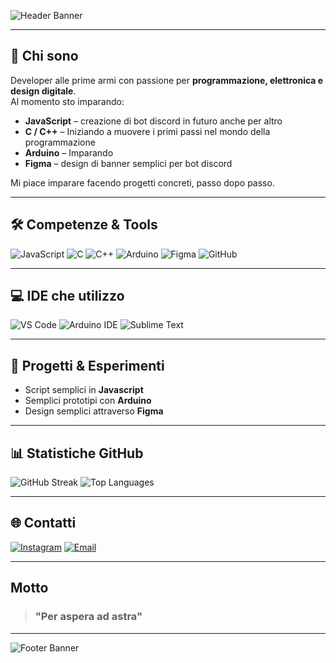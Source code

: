 ![Header Banner](https://readme-typing-svg.herokuapp.com?font=Fira+Code&size=35&pause=1000&color=1abc9c&width=800&lines=Ciao+sono+Michy)

---

## 💼 Chi sono

Developer alle prime armi con passione per **programmazione, elettronica e design digitale**.  
Al momento sto imparando:

- **JavaScript** – creazione di bot discord in futuro anche per altro
- **C / C++** – Iniziando a muovere i primi passi nel mondo della programmazione  
- **Arduino** – Imparando  
- **Figma** – design di banner semplici per bot discord 

Mi piace imparare facendo progetti concreti, passo dopo passo.

---

## 🛠️ Competenze & Tools

![JavaScript](https://img.shields.io/badge/-JavaScript-F7DF1E?style=flat-square&logo=javascript&logoColor=black)
![C](https://img.shields.io/badge/-C-00599C?style=flat-square&logo=c&logoColor=white)
![C++](https://img.shields.io/badge/-C++-00599C?style=flat-square&logo=c%2B%2B&logoColor=white)
![Arduino](https://img.shields.io/badge/-Arduino-00979D?style=flat-square&logo=arduino&logoColor=white)
![Figma](https://img.shields.io/badge/-Figma-F24E1E?style=flat-square&logo=figma&logoColor=white)
![GitHub](https://img.shields.io/badge/-GitHub-181717?style=flat-square&logo=github&logoColor=white)

---

## 💻 IDE che utilizzo

![VS Code](https://img.shields.io/badge/-VS%20Code-007ACC?style=flat-square&logo=visual-studio-code&logoColor=white)
![Arduino IDE](https://img.shields.io/badge/-Arduino%20IDE-00979D?style=flat-square&logo=arduino&logoColor=white)
![Sublime Text](https://img.shields.io/badge/-Sublime%20Text-FF9800?style=flat-square&logo=sublimetext&logoColor=white)

---

## 🌱 Progetti & Esperimenti

- Script semplici in **Javascript**  
- Semplici prototipi con **Arduino**  
- Design semplici attraverso **Figma**

---

## 📊 Statistiche GitHub

![GitHub Streak](https://github-readme-streak-stats.herokuapp.com/?user=Zayromi&theme=dark)
![Top Languages](https://github-readme-stats.vercel.app/api/top-langs/?username=Zayromii&layout=compact&theme=radical)

---

## 🌐 Contatti

[![Instagram](https://img.shields.io/badge/-Instagram-E4405F?style=flat-square&logo=instagram&logoColor=white)](https://www.instagram.com/mi_chyii/)
[![Email](https://img.shields.io/badge/-Email-D14836?style=flat-square&logo=gmail&logoColor=white)](mailto:mlmichyiyiy@gmail.com)

---

##  Motto

>### "Per aspera ad astra" 

---

![Footer Banner](https://readme-typing-svg.herokuapp.com?font=Fira+Code&size=25&pause=500&color=1abc9c&width=800&lines=Grazie+per+la+visita!+🚀+Seguimi+per+JS,+Arduino+e+Figma)
